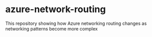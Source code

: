 # azure-network-routing
This repository showing how Azure networking routing changes as networking patterns become more complex
